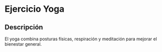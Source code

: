 # Ejercicio Yoga
## Descripción
El yoga combina posturas físicas, respiración y meditación para mejorar el bienestar general.
